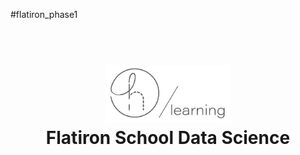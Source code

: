 #flatiron_phase1
<h1 align="center">
  <br>
  <a href="https://www.linkedin.com/in/taylor-robert-b9883865/"><img src="IMAGES/halemade_github.png" alt="halemade/learns" width="200"></a>
  <br>
 Flatiron School Data Science
  <br>
</h1>